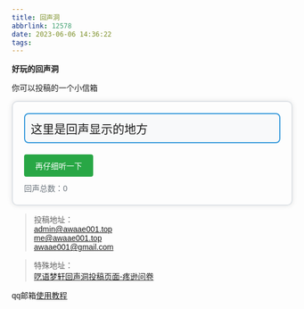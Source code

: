 ```yaml
---
title: 回声洞
abbrlink: 12578
date: 2023-06-06 14:36:22
tags:
---
```

**好玩的回声洞**

你可以投稿的一个小信箱


<!DOCTYPE html>
<html lang="en">
<head>
  <meta charset="UTF-8">
  <meta name="viewport" content="width=device-width, initial-scale=1.0">
  <title>格言显示</title>
  <style>
    body {
      font-family: Arial, sans-serif;
      align-items: center;
      justify-content: center;
      min-height: 100vh;
      margin: 0;
    }
    #container {
      border: 2px solid #dee2e6;
      padding: 20px;
      border-radius: 10px;
      box-shadow: 0 0 10px rgba(0, 0, 0, 0.1);
    }
    #quote-container {
      border: 2px solid #3498db;
      padding: 10px;
      border-radius: 8px;
      margin-bottom: 20px;
      background-color: #f8f9fa;
    }
    #quote {
      font-size: 1.5em;
    }
    #button-container {
      margin-top: 20px;
    }
    button {
      background-color: #28a745;
      color: #fff;
      padding: 10px 20px;
      font-size: 1em;
      border: none;
      border-radius: 4px;
      cursor: pointer;
    }
    #quote-count {
      margin-top: 10px;
      color: #6c757d;
    }
    #loading {
      display: none;
      margin-top: 10px;
      font-size: 1em;
    }
  </style>
</head>
<body>

<div id="container">
  <div id="quote-container">
    <div id="quote">这里是回声显示的地方</div>
  </div>

  <div id="button-container">
    <button onclick="changeQuote()">再仔细听一下</button>
    <div id="quote-count">回声总数：0</div>
    <div id="loading">加载中...</div>
  </div>
</div>

<!-- 引入独立的JavaScript文件 -->
<script src="https://awaae001.top/script.js"></script>

</body>
</html>


>投稿地址：<br>
<admin@awaae001.top><br>
<me@awaae001.top><br>
<awaae001@gmail.com><br>

>特殊地址：<br>
[呓语梦轩回声洞投稿页面-疼逊问卷](https://wj.qq.com/s2/13785137/655a/)

qq邮箱[使用教程](https://service.mail.qq.com/)

